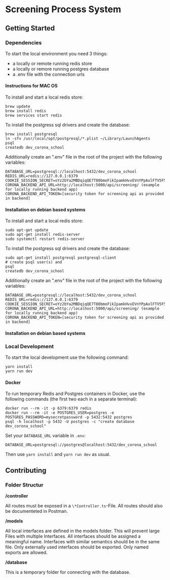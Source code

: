 # Screening Process System

## Getting Started

### Dependencies

To start the local environment you need 3 things:

- a locally or remote running redis store
- a locally or remore running postgres database
- a .env file with the connection urls

#### Instructions for MAC OS

To install and start a local redis store:

```
brew update
brew install redis
brew services start redis
```

To install the postgress sql drivers and create the database:

```
brew install postgresql
ln -sfv /usr/local/opt/postgresql/*.plist ~/Library/LaunchAgents
psql
createdb dev_corona_school
```

Additionally create an ".env" file in the root of the project with the following variables:

```
DATABASE_URL=postgresql://localhost:5432/dev_corona_school
REDIS_URL=redis://127.0.0.1:6379
COOKIE_SESSION_SECRET=oYz2bYa2MBDqiqQE7T80bmoFikIpamkHvxEVnYPpAxlFTV5F5JWHbckS04Xd
CORONA_BACKEND_API_URL=http://localhost:5000/api/screening/ (example for locally running backend app)
CORONA_BACKEND_API_TOKEN=[security token for screening api as provided in backend]

```

#### Installation on debian based systems

To install and start a local redis store:

```
sudo apt-get update
sudo apt-get install redis-server
sudo systemctl restart redis-server
```

To install the postgress sql drivers and create the database:

```
sudo apt-get install postgresql postgresql-client
# create psql user(s) and
psql
createdb dev_corona_school
```

Additionally create an ".env" file in the root of the project with the following variables:

```
DATABASE_URL=postgresql://localhost:5432/dev_corona_school
REDIS_URL=redis://127.0.0.1:6379
COOKIE_SESSION_SECRET=oYz2bYa2MBDqiqQE7T80bmoFikIpamkHvxEVnYPpAxlFTV5F5JWHbckS04Xd
CORONA_BACKEND_API_URL=http://localhost:5000/api/screening/ (example for locally running backend app)
CORONA_BACKEND_API_TOKEN=[security token for screening api as provided in backend]
```

#### Installation on debian based systems


### Local Development

To start the local development use the following command:

```
yarn install
yarn run dev
```

#### Docker

To run temporary Redis and Postgres containers in Docker, use the following commands (the first two each in a separate terminal):

```
docker run --rm -it -p 6379:6379 redis
docker run --rm -it -e POSTGRES_USER=postgres -e POSTGRES_PASSWORD=mysecretpassword -p 5432:5432 postgres
psql -h localhost -p 5432 -U postgres -c "create database dev_corona_school"
```

Set your `DATABASE_URL` variable in `.env`:

```
DATABASE_URL=postgresql://postgres@localhost:5432/dev_corona_school
```

Then use `yarn install` and `yarn run dev` as usual.

## Contributing

### Folder Structur

**/controller**

All routes must be exposed in a `\*Controller.ts`-File. All routes should also be documenteted in Postman.

**/models**

All local interfaces are defined in the models folder. This will prevent large Files with multiple Interfaces. All interfaces should be assigned a meaningful name. Interfaces with similar semantics should be in the same file. Only externally used interfaces should be exported. Only named exports are allowed.

**/database**

This is a temporary folder for connecting with the database.
